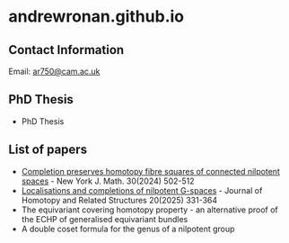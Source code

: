 # andrewronan.github.io

## Contact Information
Email: ar750@cam.ac.uk

## PhD Thesis
- PhD Thesis

## List of papers
- [Completion preserves homotopy fibre squares of connected nilpotent spaces](https://nyjm.albany.edu/j/2024/30-20p.pdf) - New York J. Math. 30(2024) 502-512
- [Localisations and completions of nilpotent G-spaces](https://link.springer.com/article/10.1007/s40062-025-00371-y) - Journal of Homotopy and Related Structures 20(2025) 331-364
- The equivariant covering homotopy property - an alternative proof of the ECHP of generalised equivariant bundles
- A double coset formula for the genus of a nilpotent group
